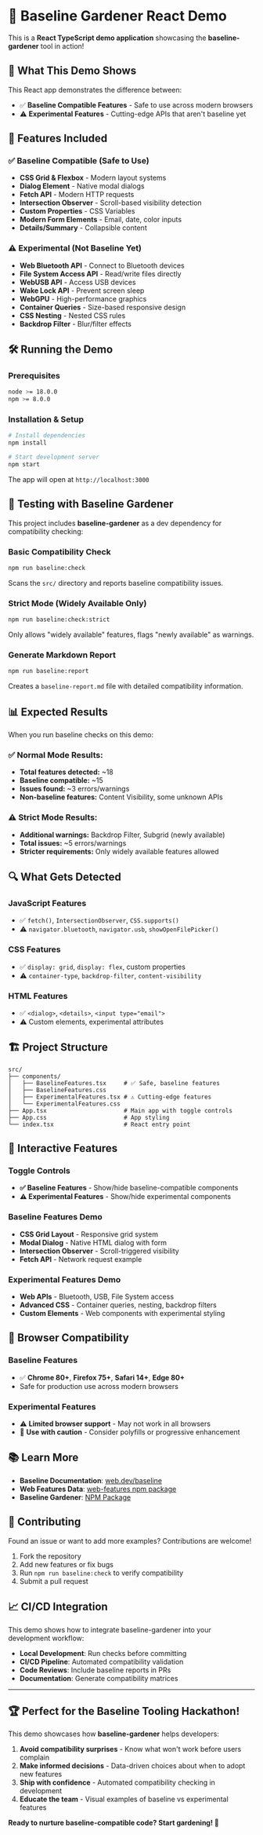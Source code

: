 # 🌱 Baseline Gardener React Demo

This is a **React TypeScript demo application** showcasing the **baseline-gardener** tool in action!

## 🚀 What This Demo Shows

This React app demonstrates the difference between:
- ✅ **Baseline Compatible Features** - Safe to use across modern browsers
- ⚠️ **Experimental Features** - Cutting-edge APIs that aren't baseline yet

## 🎯 Features Included

### ✅ Baseline Compatible (Safe to Use)
- **CSS Grid & Flexbox** - Modern layout systems
- **Dialog Element** - Native modal dialogs
- **Fetch API** - Modern HTTP requests
- **Intersection Observer** - Scroll-based visibility detection
- **Custom Properties** - CSS Variables
- **Modern Form Elements** - Email, date, color inputs
- **Details/Summary** - Collapsible content

### ⚠️ Experimental (Not Baseline Yet)
- **Web Bluetooth API** - Connect to Bluetooth devices
- **File System Access API** - Read/write files directly
- **WebUSB API** - Access USB devices
- **Wake Lock API** - Prevent screen sleep
- **WebGPU** - High-performance graphics
- **Container Queries** - Size-based responsive design
- **CSS Nesting** - Nested CSS rules
- **Backdrop Filter** - Blur/filter effects

## 🛠️ Running the Demo

### Prerequisites
```bash
node >= 18.0.0
npm >= 8.0.0
```

### Installation & Setup
```bash
# Install dependencies
npm install

# Start development server
npm start
```

The app will open at `http://localhost:3000`

## 🌱 Testing with Baseline Gardener

This project includes **baseline-gardener** as a dev dependency for compatibility checking:

### Basic Compatibility Check
```bash
npm run baseline:check
```
Scans the `src/` directory and reports baseline compatibility issues.

### Strict Mode (Widely Available Only)
```bash
npm run baseline:check:strict
```
Only allows "widely available" features, flags "newly available" as warnings.

### Generate Markdown Report
```bash
npm run baseline:report
```
Creates a `baseline-report.md` file with detailed compatibility information.

## 📊 Expected Results

When you run baseline checks on this demo:

### ✅ **Normal Mode Results:**
- **Total features detected:** ~18
- **Baseline compatible:** ~15
- **Issues found:** ~3 errors/warnings
- **Non-baseline features:** Content Visibility, some unknown APIs

### ⚠️ **Strict Mode Results:**
- **Additional warnings:** Backdrop Filter, Subgrid (newly available)
- **Total issues:** ~5 errors/warnings
- **Stricter requirements:** Only widely available features allowed

## 🔍 What Gets Detected

### JavaScript Features
- ✅ `fetch()`, `IntersectionObserver`, `CSS.supports()`
- ⚠️ `navigator.bluetooth`, `navigator.usb`, `showOpenFilePicker()`

### CSS Features  
- ✅ `display: grid`, `display: flex`, custom properties
- ⚠️ `container-type`, `backdrop-filter`, `content-visibility`

### HTML Features
- ✅ `<dialog>`, `<details>`, `<input type="email">`
- ⚠️ Custom elements, experimental attributes

## 🏗️ Project Structure

```
src/
├── components/
│   ├── BaselineFeatures.tsx     # ✅ Safe, baseline features
│   ├── BaselineFeatures.css
│   ├── ExperimentalFeatures.tsx # ⚠️ Cutting-edge features
│   └── ExperimentalFeatures.css
├── App.tsx                      # Main app with toggle controls
├── App.css                      # App styling
└── index.tsx                    # React entry point
```

## 🎨 Interactive Features

### Toggle Controls
- **✅ Baseline Features** - Show/hide baseline-compatible components
- **⚠️ Experimental Features** - Show/hide experimental components

### Baseline Features Demo
- **CSS Grid Layout** - Responsive grid system
- **Modal Dialog** - Native HTML dialog with form
- **Intersection Observer** - Scroll-triggered visibility
- **Fetch API** - Network request example

### Experimental Features Demo  
- **Web APIs** - Bluetooth, USB, File System access
- **Advanced CSS** - Container queries, nesting, backdrop filters
- **Custom Elements** - Web components with experimental styling

## 🚨 Browser Compatibility

### Baseline Features
- ✅ **Chrome 80+**, **Firefox 75+**, **Safari 14+**, **Edge 80+**
- Safe for production use across modern browsers

### Experimental Features
- ⚠️ **Limited browser support** - May not work in all browsers
- 🧪 **Use with caution** - Consider polyfills or progressive enhancement

## 📚 Learn More

- **Baseline Documentation**: [web.dev/baseline](https://web.dev/baseline)
- **Web Features Data**: [web-features npm package](https://www.npmjs.com/package/web-features)
- **Baseline Gardener**: [NPM Package](https://www.npmjs.com/package/baseline-gardener)

## 🤝 Contributing

Found an issue or want to add more examples? Contributions are welcome!

1. Fork the repository
2. Add new features or fix bugs
3. Run `npm run baseline:check` to verify compatibility
4. Submit a pull request

## 📈 CI/CD Integration

This demo shows how to integrate baseline-gardener into your development workflow:

- **Local Development**: Run checks before committing
- **CI/CD Pipeline**: Automated compatibility validation
- **Code Reviews**: Include baseline reports in PRs
- **Documentation**: Generate compatibility matrices

---

## 🏆 Perfect for the Baseline Tooling Hackathon!

This demo showcases how **baseline-gardener** helps developers:

1. **Avoid compatibility surprises** - Know what won't work before users complain
2. **Make informed decisions** - Data-driven choices about when to adopt new features  
3. **Ship with confidence** - Automated compatibility checking in development
4. **Educate the team** - Visual examples of baseline vs experimental features

**Ready to nurture baseline-compatible code? Start gardening! 🌱**